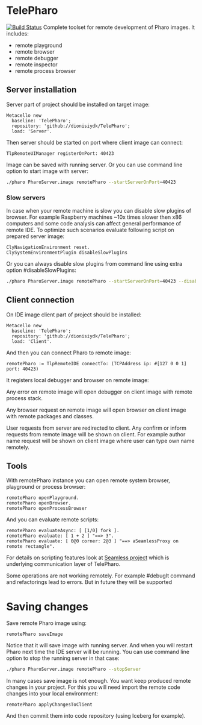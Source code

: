 # TelePharo
[![Build Status](https://travis-ci.org/dionisiydk/TelePharo.svg?branch=master)](https://travis-ci.org/dionisiydk/TelePharo)
Complete toolset for remote development of Pharo images. It includes:

- remote playground
- remote browser
- remote debugger
- remote inspector
- remote process browser

## Server installation
Server part of project should be installed on target image:
```Smalltalk
Metacello new
  baseline: 'TelePharo';
  repository: 'github://dionisiydk/TelePharo';
  load: 'Server'.
```
Then server should be started on port where client image can connect:
```Smalltalk
TlpRemoteUIManager registerOnPort: 40423
```
Image can be saved with running server. Or you can use command line option to start image with server:
```bash
./pharo PharoServer.image remotePharo --startServerOnPort=40423
```
### Slow servers
In case when your remote machine is slow you can disable slow plugins of browser. For example Raspberry machines ~10x times slower then x86 computers and some code analysis can affect general performance of remote IDE. To optimize such scenarios evaluate following script on prepared server image:
```Smalltalk
ClyNavigationEnvironment reset.
ClySystemEnvironmentPlugin disableSlowPlugins
```
Or you can always disable slow plugins from command line using extra option #disableSlowPlugins:
```bash
./pharo PharoServer.image remotePharo --startServerOnPort=40423 --disableSlowPlugins
```
## Client connection
On IDE image client part of project should be installed:
```Smalltalk
Metacello new
  baseline: 'TelePharo';
  repository: 'github://dionisiydk/TelePharo';
  load: 'Client'.
```
And then you can connect Pharo to remote image:
```Smalltalk
remotePharo := TlpRemoteIDE connectTo: (TCPAddress ip: #[127 0 0 1] port: 40423)
```
It registers local debugger and browser on remote image:

Any error on remote image will open debugger on client image with remote process stack.

Any browser request on remote image will open browser on client image with remote packages and classes.

User requests from server are redirected to client. Any confirm or inform requests from remote image will be shown on client. For example author name request will be shown on client image where user can type own name remotely.
## Tools
With remotePharo instance you can open remote system browser, playground or process browser:
```Smalltalk
remotePharo openPlayground.
remotePharo openBrowser.
remotePharo openProcessBrowser
```
And you can evaluate remote scripts:
```Smalltalk
remotePharo evaluateAsync: [ [1/0] fork ].
remotePharo evaluate: [ 1 + 2 ] "==> 3".
remotePharo evaluate: [ 0@0 corner: 2@3 ] "==> aSeamlessProxy on remote rectangle".
```
For details on scripting features look at [Seamless project](https://github.com/dionisiydk/Seamless) which is underlying communication layer of TelePharo.

Some operations are not working remotely. For example #debugIt command and refactorings lead to errors. But in future they will be supported

# Saving changes
Save remote Pharo image using:
```Smalltalk
remotePharo saveImage
```
Notice that it will save image with running server. And when you will restart Pharo next time the IDE server will be running.
You can use command line option to stop the running server in that case:
```bash
./pharo PharoServer.image remotePharo --stopServer
```
In many cases save image is not enough. You want keep produced remote changes in your project.
For this you will need import the remote code changes into your local environment:
```Smalltalk
remotePharo applyChangesToClient
```
And then commit them into code repository (using Iceberg for example).
